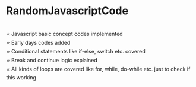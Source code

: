 # RandomJavascriptCode
<br/>
⭐ Javascript basic concept codes implemented <br/> 
⭐ Early days codes added <br>
⭐ Conditional statements like if-else, switch etc. covered <br>
⭐ Break and continue logic explained <br>
⭐ All kinds of loops are  covered like for, while, do-while etc. just to check if this working 
